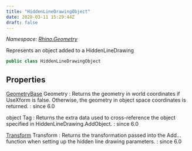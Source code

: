 ```yaml
---
title: "HiddenLineDrawingObject"
date: 2020-03-11 15:29:44Z
draft: false
---
```


*Namespace: [Rhino.Geometry](../)*

Represents an object added to a HiddenLineDrawing
```cs
public class HiddenLineDrawingObject
```
## Properties

[GeometryBase](/rhinocommon/rhino/geometry/geometrybase/) Geometry
: Returns the geometry in world coordinates if UseXform is false. 
     Otherwise, the geometry in object space coordinates is returned.
: since 6.0

object Tag
: Returns the extra data used to cross-reference the object specified in
     HiddenLineDrawing.AddObject.
: since 6.0

[Transform](/rhinocommon/rhino/geometry/transform/) Transform
: Returns the transformation passed into the Add... function
     when setting up the hidden line drawing parameters.
: since 6.0
